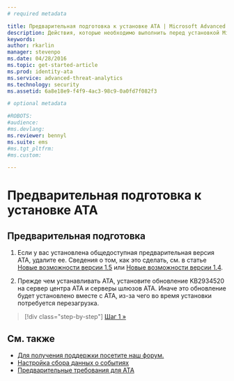 ```yaml
---
# required metadata

title: Предварительная подготовка к установке ATA | Microsoft Advanced Threat Analytics
description: Действия, которые необходимо выполнить перед установкой Microsoft Advanced Threat Analytics.
keywords:
author: rkarlin
manager: stevenpo
ms.date: 04/28/2016
ms.topic: get-started-article
ms.prod: identity-ata
ms.service: advanced-threat-analytics
ms.technology: security
ms.assetid: 6a8e18e9-f4f9-4ac3-98c9-0a0fd7f082f3

# optional metadata

#ROBOTS:
#audience:
#ms.devlang:
ms.reviewer: bennyl
ms.suite: ems
#ms.tgt_pltfrm:
#ms.custom:

---
```


# Предварительная подготовка к установке ATA

## Предварительная подготовка

1.  Если у вас установлена общедоступная предварительная версия ATA, удалите ее. Сведения о том, как это сделать, см. в статье [Новые возможности версии 1.5](whats-new-version-1.5.md) или [Новые возможности версии 1.4](whats-new-version-1.4.md).

2.  Прежде чем устанавливать ATA, установите обновление KB2934520 на сервер центра ATA и серверы шлюзов ATA. Иначе это обновление будет установлено вместе с ATA, из-за чего во время установки потребуется перезагрузка.

>[!div class="step-by-step"]
[Шаг 1 »](install-ata-step1.md)


## См. также

- [Для получения поддержки посетите наш форум.](https://social.technet.microsoft.com/Forums/security/en-US/home?forum=mata)
- [Настройка сбора данных о событиях](/advanced-threat-analytics/plandesign/configure-event-collection)
- [Предварительные требования для ATA](/advanced-threat-analytics/plandesign/ata-prerequisites)


<!--HONumber=Apr16_HO2-->


